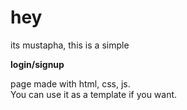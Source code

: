 <h1>hey</h1>
its mustapha, this is a simple <p><strong>login/signup</strong></p> page made with html, css, js. <br>You can use it as a template if you want.
